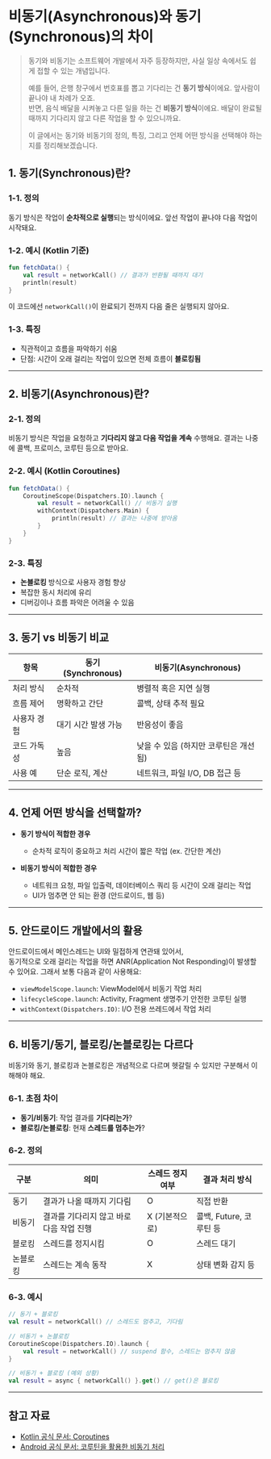# 비동기(Asynchronous)와 동기(Synchronous)의 차이

> 동기와 비동기는 소프트웨어 개발에서 자주 등장하지만, 사실 일상 속에서도 쉽게 접할 수 있는 개념입니다.   
>
> 예를 들어, 은행 창구에서 번호표를 뽑고 기다리는 건 **동기 방식**이에요. 앞사람이 끝나야 내 차례가 오죠.  
> 반면, 음식 배달을 시켜놓고 다른 일을 하는 건 **비동기 방식**이에요. 배달이 완료될 때까지 기다리지 않고 다른 작업을 할 수 있으니까요.   
>
> 이 글에서는 동기와 비동기의 정의, 특징, 그리고 언제 어떤 방식을 선택해야 하는지를 정리해보겠습니다.    

## 1. 동기(Synchronous)란?

### 1-1. 정의

동기 방식은 작업이 **순차적으로 실행**되는 방식이에요. 앞선 작업이 끝나야 다음 작업이 시작돼요.

### 1-2. 예시 (Kotlin 기준)

```kotlin
fun fetchData() {
    val result = networkCall() // 결과가 반환될 때까지 대기
    println(result)
}
```

이 코드에선 `networkCall()`이 완료되기 전까지 다음 줄은 실행되지 않아요.

### 1-3. 특징

* 직관적이고 흐름을 파악하기 쉬움
* 단점: 시간이 오래 걸리는 작업이 있으면 전체 흐름이 **블로킹됨**

---

## 2. 비동기(Asynchronous)란?

### 2-1. 정의

비동기 방식은 작업을 요청하고 **기다리지 않고 다음 작업을 계속** 수행해요. 결과는 나중에 콜백, 프로미스, 코루틴 등으로 받아요.

### 2-2. 예시 (Kotlin Coroutines)

```kotlin
fun fetchData() {
    CoroutineScope(Dispatchers.IO).launch {
        val result = networkCall() // 비동기 실행
        withContext(Dispatchers.Main) {
            println(result) // 결과는 나중에 받아옴
        }
    }
}
```

### 2-3. 특징

* **논블로킹** 방식으로 사용자 경험 향상
* 복잡한 동시 처리에 유리
* 디버깅이나 흐름 파악은 어려울 수 있음

---

## 3. 동기 vs 비동기 비교

| 항목     | 동기(Synchronous) | 비동기(Asynchronous)      |
| ------ | --------------- | ---------------------- |
| 처리 방식  | 순차적             | 병렬적 혹은 지연 실행           |
| 흐름 제어  | 명확하고 간단         | 콜백, 상태 추적 필요           |
| 사용자 경험 | 대기 시간 발생 가능     | 반응성이 좋음                |
| 코드 가독성 | 높음              | 낮을 수 있음 (하지만 코루틴은 개선됨) |
| 사용 예   | 단순 로직, 계산       | 네트워크, 파일 I/O, DB 접근 등  |

---

## 4. 언제 어떤 방식을 선택할까?

* **동기 방식이 적합한 경우**

  * 순차적 로직이 중요하고 처리 시간이 짧은 작업 (ex. 간단한 계산)

* **비동기 방식이 적합한 경우**

  * 네트워크 요청, 파일 입출력, 데이터베이스 쿼리 등 시간이 오래 걸리는 작업
  * UI가 멈추면 안 되는 환경 (안드로이드, 웹 등)

---

## 5. 안드로이드 개발에서의 활용

안드로이드에서 메인스레드는 UI와 밀접하게 연관돼 있어서,  
동기적으로 오래 걸리는 작업을 하면 ANR(Application Not Responding)이 발생할 수 있어요. 그래서 보통 다음과 같이 사용해요:

* `viewModelScope.launch`: ViewModel에서 비동기 작업 처리
* `lifecycleScope.launch`: Activity, Fragment 생명주기 안전한 코루틴 실행
* `withContext(Dispatchers.IO)`: I/O 전용 쓰레드에서 작업 처리

---

## 6. 비동기/동기, 블로킹/논블로킹는 다르다

비동기와 동기, 블로킹과 논블로킹은 개념적으로 다르며 헷갈릴 수 있지만 구분해서 이해해야 해요.

### 6-1. 초점 차이

* **동기/비동기**: 작업 결과를 **기다리는가**?
* **블로킹/논블로킹**: 현재 **스레드를 멈추는가**?

### 6-2. 정의

| 구분   | 의미                      | 스레드 정지 여부 | 결과 처리 방식          |
| ---- | ----------------------- | --------- | ----------------- |
| 동기   | 결과가 나올 때까지 기다림          | O         | 직접 반환             |
| 비동기  | 결과를 기다리지 않고 바로 다음 작업 진행 | X (기본적으로) | 콜백, Future, 코루틴 등 |
| 블로킹  | 스레드를 정지시킴               | O         | 스레드 대기            |
| 논블로킹 | 스레드는 계속 동작              | X         | 상태 변화 감지 등        |

### 6-3. 예시

```kotlin
// 동기 + 블로킹
val result = networkCall() // 스레드도 멈추고, 기다림

// 비동기 + 논블로킹
CoroutineScope(Dispatchers.IO).launch {
    val result = networkCall() // suspend 함수, 스레드는 멈추지 않음
}

// 비동기 + 블로킹 (예외 상황)
val result = async { networkCall() }.get() // get()은 블로킹
```

---

## 참고 자료

* [Kotlin 공식 문서: Coroutines](https://kotlinlang.org/docs/coroutines-overview.html)
* [Android 공식 문서: 코루틴을 활용한 비동기 처리](https://developer.android.com/kotlin/coroutines)
